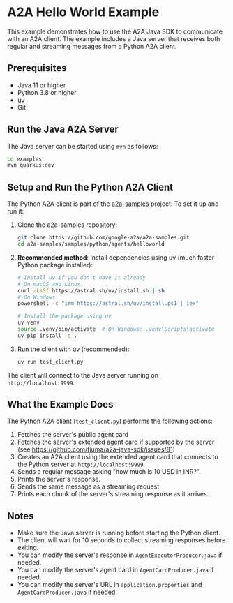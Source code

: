 # A2A Hello World Example

This example demonstrates how to use the A2A Java SDK to communicate with an A2A client. The example includes a Java server that receives both regular and streaming messages from a Python A2A client.

## Prerequisites

- Java 11 or higher
- Python 3.8 or higher
- [uv](https://github.com/astral-sh/uv)
- Git

## Run the Java A2A Server

The Java server can be started using `mvn` as follows:

```bash
cd examples
mvn quarkus:dev
```

## Setup and Run the Python A2A Client

The Python A2A client is part of the [a2a-samples](https://github.com/google-a2a/a2a-samples) project. To set it up and run it:

1. Clone the a2a-samples repository:
   ```bash
   git clone https://github.com/google-a2a/a2a-samples.git
   cd a2a-samples/samples/python/agents/helloworld
   ```

2. **Recommended method**: Install dependencies using uv (much faster Python package installer):
   ```bash
   # Install uv if you don't have it already
   # On macOS and Linux
   curl -LsSf https://astral.sh/uv/install.sh | sh
   # On Windows
   powershell -c "irm https://astral.sh/uv/install.ps1 | iex"

   # Install the package using uv
   uv venv
   source .venv/bin/activate  # On Windows: .venv\Scripts\activate
   uv pip install -e .
   ```

4. Run the client with uv (recommended):
   ```bash
   uv run test_client.py
   ```

The client will connect to the Java server running on `http://localhost:9999`.

## What the Example Does

The Python A2A client (`test_client.py`) performs the following actions:

1. Fetches the server's public agent card
2. Fetches the server's extended agent card if supported by the server (see https://github.com/fjuma/a2a-java-sdk/issues/81)
3. Creates an A2A client using the extended agent card that connects to the Python server at `http://localhost:9999`.
4. Sends a regular message asking "how much is 10 USD in INR?".
5. Prints the server's response.
6. Sends the same message as a streaming request.
7. Prints each chunk of the server's streaming response as it arrives.

## Notes

- Make sure the Java server is running before starting the Python client.
- The client will wait for 10 seconds to collect streaming responses before exiting.
- You can modify the server's response in `AgentExecutorProducer.java` if needed.
- You can modify the server's agent card in `AgentCardProducer.java` if needed.
- You can modify the server's URL in `application.properties` and `AgentCardProducer.java` if needed.